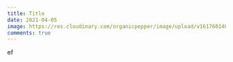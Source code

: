 ```yaml
---
title: Title
date: 2021-04-05
image: https://res.cloudinary.com/organicpepper/image/upload/v1617601483/sample.jpg
comments: true
---
```

ef